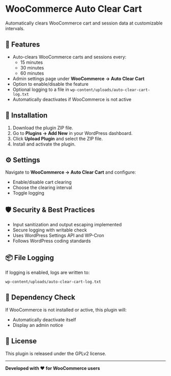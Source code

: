 # WooCommerce Auto Clear Cart

Automatically clears WooCommerce cart and session data at customizable intervals.

## 🔧 Features

- Auto-clears WooCommerce carts and sessions every:
  - 15 minutes
  - 30 minutes
  - 60 minutes
- Admin settings page under **WooCommerce → Auto Clear Cart**
- Option to enable/disable the feature
- Optional logging to a file in `wp-content/uploads/auto-clear-cart-log.txt`
- Automatically deactivates if WooCommerce is not active

## 📁 Installation

1. Download the plugin ZIP file.
2. Go to **Plugins → Add New** in your WordPress dashboard.
3. Click **Upload Plugin** and select the ZIP file.
4. Install and activate the plugin.

## ⚙️ Settings

Navigate to **WooCommerce → Auto Clear Cart** and configure:
- Enable/disable cart clearing
- Choose the clearing interval
- Toggle logging

## 🛡️ Security & Best Practices

- Input sanitization and output escaping implemented
- Secure logging with writable check
- Uses WordPress Settings API and WP-Cron
- Follows WordPress coding standards

## 📦 File Logging

If logging is enabled, logs are written to:
```
wp-content/uploads/auto-clear-cart-log.txt
```

## 🚫 Dependency Check

If WooCommerce is not installed or active, this plugin will:
- Automatically deactivate itself
- Display an admin notice

## 📃 License

This plugin is released under the GPLv2 license.

---

**Developed with ❤️ for WooCommerce users**
